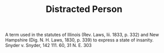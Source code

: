 ---
title: Distracted Person
letter: D
permalink: "/definitions/bld-distracted-person.html"
body: A term used in the statutes of Illinois (Rev. Laws, Iii. 1833, p. 332) and New
  Hampshire (Dig. N. H. Laws, 1830, p. 339) to express a state of insanity. Snyder
  v. Snyder, 142 111. 60, 31 N. E. 303
published_at: '2018-07-07'
source: Black's Law Dictionary 2nd Ed (1910)
layout: post
---